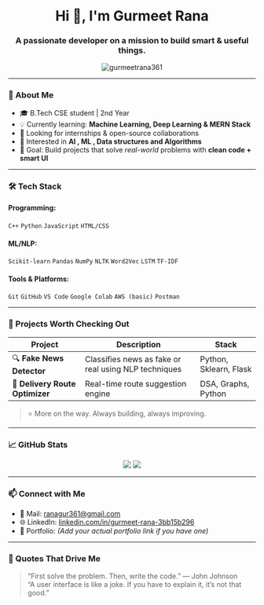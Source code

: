 <h1 align="center">Hi 👋, I'm Gurmeet Rana</h1>
<h3 align="center">A passionate developer on a mission to build smart & useful things.</h3>

<p align="center">
  <img src="https://komarev.com/ghpvc/?username=gurmeetrana361&label=Profile%20views&color=0e75b6&style=flat" alt="gurmeetrana361" />
</p>

---

### 🚀 About Me

- 🎓 B.Tech CSE student | 2nd Year  
- 💡 Currently learning: **Machine Learning, Deep Learning & MERN Stack**  
- 💼 Looking for internships & open-source collaborations  
- 🧠 Interested in **AI , ML , Data structures and Algorithms**  
- 🎯 Goal: Build projects that solve *real-world* problems with **clean code + smart UI**

---

### 🛠️ Tech Stack

#### Programming:
`C++` `Python` `JavaScript` `HTML/CSS`

#### ML/NLP:
`Scikit-learn` `Pandas` `NumPy` `NLTK` `Word2Vec` `LSTM` `TF-IDF`

#### Tools & Platforms:
`Git` `GitHub` `VS Code` `Google Colab` `AWS (basic)` `Postman`

---

### 🧠 Projects Worth Checking Out

| Project | Description | Stack |
|--------|-------------|--------|
| 🔍 **Fake News Detector** | Classifies news as fake or real using NLP techniques | Python, Sklearn, Flask |    
| 🧭 **Delivery Route Optimizer** | Real-time route suggestion engine | DSA, Graphs, Python |

> ⭐ More on the way. Always building, always improving.

---

### 📈 GitHub Stats

<p align="center">
  <img src="https://github-readme-stats.vercel.app/api?username=gurmeetrana361&show_icons=true&theme=tokyonight" />
  <img src="https://github-readme-streak-stats.herokuapp.com?user=gurmeetrana361&theme=tokyonight" />
</p>

---

### 📫 Connect with Me

- 📧 Mail: ranagur361@gmail.com  
- 🌐 LinkedIn: [linkedin.com/in/gurmeet-rana-3bb15b296](https://www.linkedin.com/in/gurmeet-rana-3bb15b296/)  
- 📝 Portfolio: *(Add your actual portfolio link if you have one)*

---

### 🧠 Quotes That Drive Me

> “First solve the problem. Then, write the code.” — John Johnson  
> “A user interface is like a joke. If you have to explain it, it’s not that good.”

